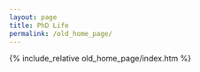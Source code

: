 ```yaml
---
layout: page
title: PhD Life
permalink: /old_home_page/
---
```


{% include_relative old_home_page/index.htm %}